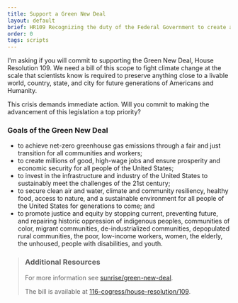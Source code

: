 ```yaml
---
title: Support a Green New Deal
layout: default
brief: HR109 Recognizing the duty of the Federal Government to create a Green New Deal.
order: 0
tags: scripts
---
```


I'm asking if you will commit to supporting the Green New Deal, House
Resolution 109.  We need a bill of this scope to fight climate change
at the scale that scientists know is required to preserve anything
close to a livable world, country, state, and city for future
generations of Americans and Humanity.

This crisis demands immediate action.  Will you commit to making the
advancement of this legislation a top priority?

### Goals of the Green New Deal
- to achieve net-zero greenhouse gas emissions through a fair and just transition for all communities and workers;
- to create millions of good, high-wage jobs and ensure prosperity and economic security for all people of the United States;
- to invest in the infrastructure and industry of the United States to sustainably meet the challenges of the 21st century;
- to secure clean air and water, climate and community resiliency, healthy food, access to nature, and a sustainable environment for all people of the United States for generations to come; and
- to promote justice and equity by stopping current, preventing future, and repairing historic oppression of indigenous peoples, communities of color, migrant communities, de-industrialized communities, depopulated rural communities, the poor, low-income workers, women, the elderly, the unhoused, people with disabilities, and youth.

> ### Additional Resources
> 
> For more information see [sunrise/green-new-deal][].
> 
> The bill is available at [116-cogress/house-resolution/109][].

[sunrise/green-new-deal]: https://www.sunrisemovement.org/green-new-deal/
[116-cogress/house-resolution/109]: https://www.congress.gov/bill/116th-congress/house-resolution/109/text
